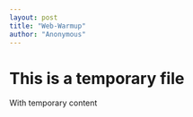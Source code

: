 ```yaml
---
layout: post
title: "Web-Warmup"
author: "Anonymous"
---
```


# This is a temporary file

With temporary content
